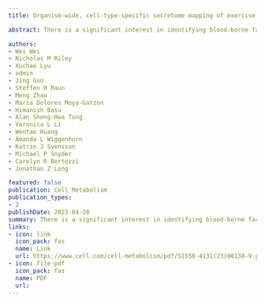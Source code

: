 ```yaml
---
title: Organism-wide, cell-type-specific secretome mapping of exercise training in mice

abstract: There is a significant interest in identifying blood-borne factors that mediate tissue crosstalk and function as molecular effectors of physical activity. Although past studies have focused on an individual molecule or cell type, the organism-wide secretome response to physical activity has not been evaluated. Here, we use a cell-type-specific proteomic approach to generate a 21-cell-type, 10-tissue map of exercise training-regulated secretomes in mice. Our dataset identifies >200 exercise training-regulated cell-type-secreted protein pairs, the majority of which have not been previously reported. Pdgfra-cre-labeled secretomes were the most responsive to exercise training. Finally, we show anti-obesity, anti-diabetic, and exercise performance-enhancing activities for proteoforms of intracellular carboxylesterases whose secretion from the liver is induced by exercise training.

authors:
- Wei Wei
- Nicholas M Riley
- Xuchao Lyu
- admin
- Jing Guo
- Steffen H Raun
- Meng Zhao
- Maria Dolores Moya-Garzon
- Himanish Basu
- Alan Sheng-Hwa Tung
- Veronica L Li
- Wentao Huang
- Amanda L Wiggenhorn
- Katrin J Svensson
- Michael P Snyder
- Carolyn R Bertozzi
- Jonathan Z Long

featured: false
publication: Cell Metabolism
publication_types:
- 2
publishDate: 2023-04-28
summary: There is a significant interest in identifying blood-borne factors that mediate tissue crosstalk and function as molecular effectors of physical activity. Although past studies have focused on an individual molecule or cell type, the organism-wide secretome response to physical activity has not been evaluated. Here, we use a cell-type-specific proteomic approach to generate a 21-cell-type, 10-tissue map of exercise training-regulated secretomes in mice. Our dataset identifies >200 exercise training-regulated cell-type-secreted protein pairs, the majority of which have not been previously reported. Pdgfra-cre-labeled secretomes were the most responsive to exercise training. Finally, we show anti-obesity, anti-diabetic, and exercise performance-enhancing activities for proteoforms of intracellular carboxylesterases whose secretion from the liver is induced by exercise training.
links:
- icon: link
  icon_pack: fas
  name: Link
  url: https://www.cell.com/cell-metabolism/pdf/S1550-4131(23)00138-9.pdf
- icon: file-pdf
  icon_pack: fas
  name: PDF
  url: 
---
```

